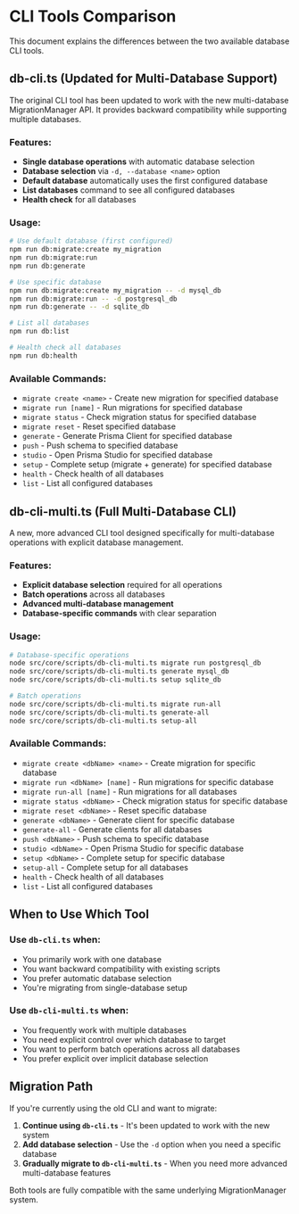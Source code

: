 # CLI Tools Comparison

This document explains the differences between the two available database CLI tools.

## db-cli.ts (Updated for Multi-Database Support)

The original CLI tool has been updated to work with the new multi-database MigrationManager API. It provides backward compatibility while supporting multiple databases.

### Features:
- **Single database operations** with automatic database selection
- **Database selection** via `-d, --database <name>` option
- **Default database** automatically uses the first configured database
- **List databases** command to see all configured databases
- **Health check** for all databases

### Usage:
```bash
# Use default database (first configured)
npm run db:migrate:create my_migration
npm run db:migrate:run
npm run db:generate

# Use specific database
npm run db:migrate:create my_migration -- -d mysql_db
npm run db:migrate:run -- -d postgresql_db
npm run db:generate -- -d sqlite_db

# List all databases
npm run db:list

# Health check all databases
npm run db:health
```

### Available Commands:
- `migrate create <name>` - Create new migration for specified database
- `migrate run [name]` - Run migrations for specified database
- `migrate status` - Check migration status for specified database
- `migrate reset` - Reset specified database
- `generate` - Generate Prisma Client for specified database
- `push` - Push schema to specified database
- `studio` - Open Prisma Studio for specified database
- `setup` - Complete setup (migrate + generate) for specified database
- `health` - Check health of all databases
- `list` - List all configured databases

## db-cli-multi.ts (Full Multi-Database CLI)

A new, more advanced CLI tool designed specifically for multi-database operations with explicit database management.

### Features:
- **Explicit database selection** required for all operations
- **Batch operations** across all databases
- **Advanced multi-database management**
- **Database-specific commands** with clear separation

### Usage:
```bash
# Database-specific operations
node src/core/scripts/db-cli-multi.ts migrate run postgresql_db
node src/core/scripts/db-cli-multi.ts generate mysql_db
node src/core/scripts/db-cli-multi.ts setup sqlite_db

# Batch operations
node src/core/scripts/db-cli-multi.ts migrate run-all
node src/core/scripts/db-cli-multi.ts generate-all
node src/core/scripts/db-cli-multi.ts setup-all
```

### Available Commands:
- `migrate create <dbName> <name>` - Create migration for specific database
- `migrate run <dbName> [name]` - Run migrations for specific database
- `migrate run-all [name]` - Run migrations for all databases
- `migrate status <dbName>` - Check migration status for specific database
- `migrate reset <dbName>` - Reset specific database
- `generate <dbName>` - Generate client for specific database
- `generate-all` - Generate clients for all databases
- `push <dbName>` - Push schema to specific database
- `studio <dbName>` - Open Prisma Studio for specific database
- `setup <dbName>` - Complete setup for specific database
- `setup-all` - Complete setup for all databases
- `health` - Check health of all databases
- `list` - List all configured databases

## When to Use Which Tool

### Use `db-cli.ts` when:
- You primarily work with one database
- You want backward compatibility with existing scripts
- You prefer automatic database selection
- You're migrating from single-database setup

### Use `db-cli-multi.ts` when:
- You frequently work with multiple databases
- You need explicit control over which database to target
- You want to perform batch operations across all databases
- You prefer explicit over implicit database selection

## Migration Path

If you're currently using the old CLI and want to migrate:

1. **Continue using `db-cli.ts`** - It's been updated to work with the new system
2. **Add database selection** - Use the `-d` option when you need a specific database
3. **Gradually migrate to `db-cli-multi.ts`** - When you need more advanced multi-database features

Both tools are fully compatible with the same underlying MigrationManager system.
